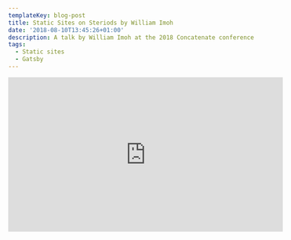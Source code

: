 ```yaml
---
templateKey: blog-post
title: Static Sites on Steriods by William Imoh
date: '2018-08-10T13:45:26+01:00'
description: A talk by William Imoh at the 2018 Concatenate conference
tags:
  - Static sites
  - Gatsby
---
```

<iframe width="560" height="315" src="https://www.youtube.com/embed/0Ls6dpSR_ac?rel=0" frameborder="0" allow="autoplay; encrypted-media" allowfullscreen></iframe>
